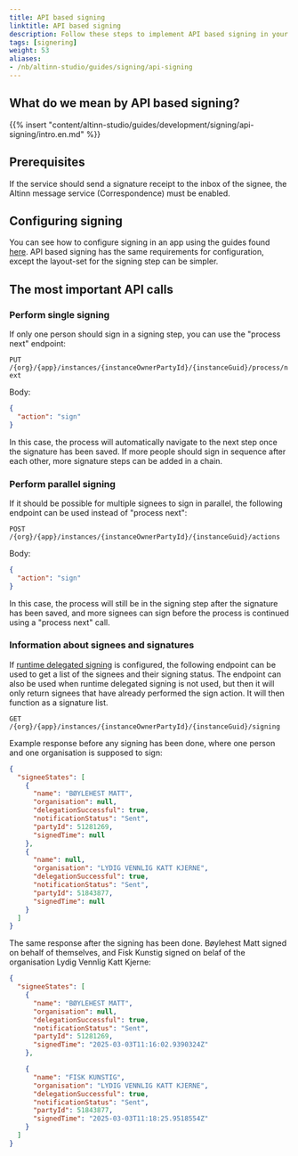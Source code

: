 ```yaml
---
title: API based signing
linktitle: API based signing
description: Follow these steps to implement API based signing in your app.
tags: [signering]
weight: 53
aliases:
- /nb/altinn-studio/guides/signing/api-signing
---
```


## What do we mean by API based signing?

{{% insert "content/altinn-studio/guides/development/signing/api-signing/intro.en.md" %}}

## Prerequisites

If the service should send a signature receipt to the inbox of the signee, the Altinn message service (Correspondence) must be enabled.

## Configuring signing

You can see how to configure signing in an app using the guides found [here](/altinn-studio/guides/development/signing/).
API based signing has the same requirements for configuration, except the layout-set for the signing step can be simpler.

## The most important API calls

### Perform single signing
If only one person should sign in a signing step, you can use the "process next" endpoint:

`PUT /{org}/{app}/instances/{instanceOwnerPartyId}/{instanceGuid}/process/next`
  
Body:
```json
{
  "action": "sign"
}
```

In this case, the process will automatically navigate to the next step once the signature has been saved.
If more people should sign in sequence after each other, more signature steps can be added in a chain.

### Perform parallel signing

If it should be possible for multiple signees to sign in parallel, the following endpoint can be used instead of "process next":

`POST /{org}/{app}/instances/{instanceOwnerPartyId}/{instanceGuid}/actions`

Body:
```json
{
  "action": "sign"
}
```

In this case, the process will still be in the signing step after the signature has been saved, and more signees can sign before the process is continued using a "process next" call.

### Information about signees and signatures

If [runtime delegated signing](/altinn-studio/guides/development/signing/runtime-delegated-signing/) is configured, the following endpoint can be used to get a list of the signees and their signing status.
The endpoint can also be used when runtime delegated signing is not used, but then it will only return signees that have already performed the sign action. It will then function as a signature list.

`GET /{org}/{app}/instances/{instanceOwnerPartyId}/{instanceGuid}/signing`

Example response before any signing has been done, where one person and one organisation is supposed to sign:
```json
{
  "signeeStates": [
    {
      "name": "BØYLEHEST MATT",
      "organisation": null,
      "delegationSuccessful": true,
      "notificationStatus": "Sent",
      "partyId": 51281269,
      "signedTime": null
    },
    {
      "name": null,
      "organisation": "LYDIG VENNLIG KATT KJERNE",
      "delegationSuccessful": true,
      "notificationStatus": "Sent",
      "partyId": 51843877,
      "signedTime": null
    }
  ]
}
```

The same response after the signing has been done. Bøylehest Matt signed on behalf of themselves, and Fisk Kunstig signed on belaf of the organisation Lydig Vennlig Katt Kjerne:
```json
{
  "signeeStates": [
    {
      "name": "BØYLEHEST MATT",
      "organisation": null,
      "delegationSuccessful": true,
      "notificationStatus": "Sent",
      "partyId": 51281269,
      "signedTime": "2025-03-03T11:16:02.9390324Z"
    },

    {
      "name": "FISK KUNSTIG",
      "organisation": "LYDIG VENNLIG KATT KJERNE",
      "delegationSuccessful": true,
      "notificationStatus": "Sent",
      "partyId": 51843877,
      "signedTime": "2025-03-03T11:18:25.9518554Z"
    }
  ]
}
```
